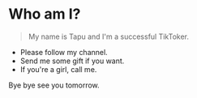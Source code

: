 # Who am I?

> My name is Tapu and I'm a successful TikToker.

- Please follow my channel.
- Send me some gift if you want.
- If you're a girl, call me.
  
Bye bye see you tomorrow.
